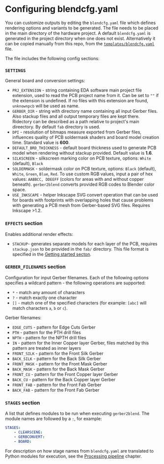 # Configuring blendcfg.yaml

You can customize outputs by editing the `blendcfg.yaml` file which defines rendering options and variants to be generated. 
The file needs to be placed in the main directory of the hardware project.
A default `blendcfg.yaml` is generated in the project directory when one does not exist.
Alternatively it can be copied manually from this repo, from the [`templates/blendcfg.yaml`](../../templates/blendcfg.yaml) file.

The file includes the following config sections:

### `SETTINGS`
General board and conversion settings:
* `PRJ_EXTENSION` - string containing EDA software main project file extension, used to read the PCB project name from it. Can be set to `""` if the extension is undefined. If no files with this extension are found, `unknownpcb` will be used as name. 
* `GERBER_DIR` - string with directory name containing all input Gerber files. Also stackup files and all output temporary files are kept there. Ridectory can be described as a path relative to project's main direectory. By default `fab` directory is used.
* `DPI` - resolution of bitmaps measure exported from Gerber files, influences quality of PCB soldermask shaders and board model creation time. Standard value is **600**. 
* `DEFAULT_BRD_THICKNESS` - default board thickness used to generate PCB model when rendering without stackup provided. Default value is **1.6**.
* `SILKSCREEN` - silkscreen marking color on PCB texture, options: `White` (default), `Black`
* `SOLDERMASK` - soldermask color on PCB texture, options: `Black` (default), `White`, `Green`, `Blue`, `Red`. To use custom RGB values, input a pair of hex values: `AABBCC, DDEEFF` (colors for areas with and without copper beneath). `gerber2blend` converts provided RGB codes to Blender color space.
* `USE_INKSCAPE` - helper Inkscape SVG convert operation that can be used for boards with footprints with overlapping holes that cause problems with generating a PCB mesh from Gerber-based SVG files. Requires Inkscape >1.2.

### `EFFECTS` section
Enables additional render effects:
* `STACKUP`- generates separate models for each layer of the PCB, requires `stackup.json` to be provided in the `fab/` directory. This file format is specified in the [Getting started secton](getting-started.md#sackup-format).

### `GERBER_FILENAMES` section

Configuration for input Gerber filenames.
Each of the following options specifies a wildcard pattern - the following operations are supported:
- `*` - match any amount of characters
- `?` - match exactly one character
- `[]` - match one of the specified characters (for example: `[abc]` will match characters `a`, `b` or `c`).

Gerber filenames:
* `EDGE_CUTS` - pattern for Edge Cuts Gerber
* `PTH` - pattern for the PTH drill files
* `NPTH` - pattern for the NPTH drill files
* `IN` - pattern for the Inner Copper layer Gerber, files matched by this pattern are treated as inner layers
* `FRONT_SILK` - pattern for the Front Silk Gerber
* `BACK_SILK` - pattern for the Back Silk Gerber
* `FRONT_MASK` - pattern for the Front Mask Gerber
* `BACK_MASK` - pattern for the Back Mask Gerber
* `FRONT_CU` - pattern for the Front Copper layer Gerber
* `BACK_CU` - pattern for the Back Copper layer Gerber
* `FRONT_FAB` - pattern for the Front Fab Gerber
* `BACK_FAB` - pattern for the Front Fab Gerber

### `STAGES` section
A list that defines modules to be run when executing `gerber2blend`.
The module names are followed by a `:`, for example:

```yaml
STAGES:
    - CLEARSCENE:
    - GERBCONVERT:
    - BOARD:
```

For description on how stage names from `blendcfg.yaml` are translated to Python modules for execution, see the [Processing pipeline](pipeline.md) chapter.
